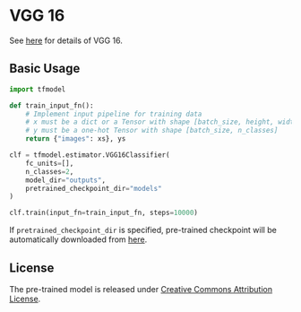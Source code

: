 # VGG 16

See [here](http://www.robots.ox.ac.uk/~vgg/research/very_deep/) for details of VGG 16.

## Basic Usage

```python
import tfmodel

def train_input_fn():
    # Implement input pipeline for training data
    # x must be a dict or a Tensor with shape [batch_size, height, width, 3]
    # y must be a one-hot Tensor with shape [batch_size, n_classes]
    return {"images": xs}, ys

clf = tfmodel.estimator.VGG16Classifier(
    fc_units=[],
    n_classes=2,
    model_dir="outputs",
    pretrained_checkpoint_dir="models"
)

clf.train(input_fn=train_input_fn, steps=10000)
```

If `pretrained_checkpoint_dir` is specified, pre-trained checkpoint will be automatically downloaded from [here](https://github.com/tensorflow/models/tree/master/research/slim#pre-trained-models).

## License

The pre-trained model is released under [Creative Commons Attribution License](https://creativecommons.org/licenses/by/4.0/).